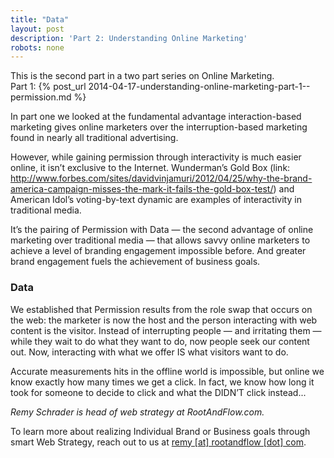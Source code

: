 ```yaml
---
title: "Data"
layout: post
description: 'Part 2: Understanding Online Marketing'
robots: none
---
```


This is the second part in a two part series on Online Marketing.  
Part 1: {% post_url 2014-04-17-understanding-online-marketing-part-1--permission.md %}  

In part one we looked at the fundamental advantage interaction-based marketing gives online marketers over the interruption-based marketing found in nearly all traditional advertising.  

However, while gaining permission through interactivity is much easier online, it isn’t exclusive to the Internet. Wunderman’s Gold Box (link: http://www.forbes.com/sites/davidvinjamuri/2012/04/25/why-the-brand-america-campaign-misses-the-mark-it-fails-the-gold-box-test/) and American Idol’s voting-by-text dynamic are examples of interactivity in traditional media.  

It’s the pairing of Permission with Data — the second advantage of online marketing over traditional media — that allows savvy online marketers to achieve a level of branding engagement impossible before. And greater brand engagement fuels the achievement of business goals.  

### Data  

We established that Permission results from the role swap that occurs on the web: the marketer is now the host and the person interacting with web content is the visitor. Instead of interrupting people — and irritating them — while they wait to do what they want to do, now people seek our content out. Now, interacting with what we offer IS what visitors want to do.  

Accurate measurements hits in the offline world is impossible, but online we know exactly how many times we get a click. In fact, we know how long it took for someone to decide to click and what the DIDN’T click instead...  

_Remy Schrader is head of web strategy at RootAndFlow.com._  

To learn more about realizing Individual Brand or Business goals through smart Web Strategy, reach out to us at <a href="mailto:remy@rootandflow.com">remy [at] rootandflow [dot] com</a>.  
